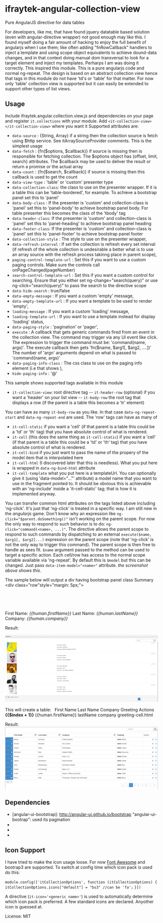 ifraytek-angular-collection-view
================================

Pure AngularJS directive for data tables

For developers, like me, that have found jquery datatable based solution (even with angular-directive wrapper) not good enough may like this. I found myself doing a fair amount of hacking to enjoy the full benefit of angularjs when I use them; like often adding "fnRowCallback" handlers to inject a template and using scope object equivalents to achieve dound-data changes, and in that context doing manual dom transversal to look for a target element and inject my templates. Perharps I am was doing it correctly. This inspired this module. This is a pure angularjs code and normal ng-repeat. The design is based on an abstract collection view hence that tags in this module do not have 'td's or 'table' for that matter. For now only 'table' collection view is supported but it can easily be extended to support other types of list views.

Usage
---------------------------------------------------------------

Include ifraytek.angular.collection.view.js and dependencies on your page and register `it.collections` with your module.
Add `<it-collection-view></it-collection-view>` where you want it
Supported attributes are:

- `data-source` : {String, Array} if a string then the collection source is fetch using $http service. See itArraySourceProvider comments. This is the simplest usage
- `data-fetch` : {fn($options, $callback)} if source is missing then is responsible for fetching collection. The $options object has {offset, limit, search} attributes. The $callback may be used to deliver the result or return a promise or the actual array
- `data-count` : {fn($search, $callback)} if source is missing then this callback is used to get the count
- `data-view-type` : 'table' or 'custom' presenter type
- `data-collection-class`: the class to use on the presenter wrapper. If it is a table this can be 'table-bordered', for example. To achieve a bootstrap panel set this to 'panel'
- `data-body-class` : If the presenter is 'custom' and collection-class is 'panel' set this to 'panel-body' to achieve bootstrap panel body. For table presenter this becomes the class of the 'tbody' tag
- `data-header-class`: If the presenter is 'custom' and collection-class is 'panel' set this to 'panel-heading' to achieve bootstrap panel heading
- `data-footer-class`: If the presenter is 'custom' and collection-class is 'panel' set this to 'panel-footer' to achieve bootstrap panel footer
- `data-collection-style` : The style to use on the presenter wrapper,
- `data-refresh-interval` : If set the collection is refresh every set interval (if refresh of the whole collection is undesirable a better what is to use an array source with the refresh process takinng place in parent scope),
- `paging-control-template-url` : Set this if you want to use a custom paging controls. Make sure the controls call onPageChanged(pageNumber)
- `search-control-template-url` : Set this if you want a custom control for searching. Ensure that you either set ng-change="search(query)" or use ng-click="search(query)" to pass the search to the directive scope
- `data-hide-search` : true/false
- `data-empty-message` : If you want a custom 'empty' message,
- `data-empty-template-url` : If you want a template to be used to render 'empty',
- `loading-message` : If you want a custom 'loading' message,
- `loading-template-url` : If you want to use a template instead for display 'loading' status,
- `data-paging-style` : 'pagination' or 'pager',
- `execute` : A callback that gets generic commands fired from an event in the collection view. The command may trigger via any UI event like click. The expression to trigger the command must be: 'command(name, args)'. The execute callback then gets 'fn($name, $arg1[, $arg2, ....])' The number of 'argn' arguments depend on what is passed to 'command(name, args)'
- `data-paging-info-class` : The css class to use on the paging info element (i.e that shows ),
- `hide-paging-info` : '@'


This sample shows supported tags available in this module
- `it-collection-view`: root directive tag
-- `it-header-row` (optional) if you want a 'header' on your list view
-- `it-body-row` the root tag that displays a row (if the parent is a table this becomes a 'tr' element)

You can have as many `it-body-row` as you like. In that case `data-ng-repeat-start` and `data-ng-repeat-end` are used. The 'row' tags can have as many of
- `it-cell-static` if you want a 'cell' (if that parent is a table this could be a 'td' or 'th' tag) that you have absolute control of what is rendered.
- `it-cell` (this does the same thing as `it-cell-static`) if you want a 'cell' (if that parent is a table this could be a 'td' or 'th' tag) that you have absolute control of what is rendered.
- `it-cell-bind` if you just want to pass the name of the propery of the model item that is interpolated here
- `it-cell-html` (I discovered later that this is needless). What you put here is wrapped in `data-ng-bind-html` attribute
- `it-cell-template` what you put here is a templateUrl. You can optionally give it (using 'data-model="..."' attribute) a model name that you want to use in the fragment pointed to. It should be obvious this is achievable with an 'ng-include' inside a 'it-cell-static' tag; that is how it is implemented anyway.

You can transfer common html attributes on the tags listed above including 'ng-click'. It's just that 'ng-click' is treated in a specific way. I am still new in the *angularjs* game. Don't know why an expression like `ng-click="$parent.doSomething()"` isn't working on the parent scope. For now the only way to respond to such behavior is to do: `ng-click="command(<name>, ...)"`. The directive allows the parent scope to respond to such commands by dispatching to an external `execute($name, $arg1[, $arg2]...)` expression on the parent scope (note that 'ng-click' is not the only way to trigger this command). The parent scope is then free to handle as sees fit. `$name` argument passed to the method can be used to target a specific action. Each cell/row has access to the normal scope variable available via 'ng-repeat'. By default this is `$model` but this can be changed. Just pass `data-item-model="<name>"` attribute. _the screenshot above shows this_.


The sample below will output a div having bootstrap panel class
    <it-collection-view data-source="source"
         execute="command($name, $arg1, $arg2)"
         data-paging-style="pagination"
         data-item-model="human" data-view-type="custom"
         data-collection-class="panel panel-default"
         data-header-class="panel-heading"
         data-body-class="panel-body"
         data-footer-class="panel-footer"
         data-page-sizes="5,10,20"
         data-page-size="10">
              <!-- data-sort-list creates a dropdown of sort fields appropriate for a single-column list view -->
        <it-header-row class="panel-title" tag="h2" data-sort-list='{"firstName" : "First Name", "lastName" : "Last Name"}'>
            <it-cell>Summary</it-cell>
        </it-header-row>
        <it-body-row>
            <it-cell>
               <div class="row"style="margin: 5px;">
                   <div class="col-sm-4">
                      <img ng-src="{{human.avatar}}" />
                   </div>
                   <div class="col-sm-8">
                       <p class="text-right">
                            <a href="#" ng-click="command('edit', human)"><i class="fa fa-pencil"></i></a>
                            &nbsp;&nbsp;
                            <a href="#" ng-click="command('delete', human)"><i class="fa fa-trash-o"></i></a>
                       </p>
                        First Name: <em>{{human.firstName}}</em>
                        Last Name: <em>{{human.lastName}}</em>
                        Company: <em>{{human.company}}</em>
                  </div>
              </div>
           </it-cell>
        </it-body-row>
    </it-collection-view>
	
Result:

![Panel Result](test/panel.PNG "Panel presentation")

This will create a table:
    <it-collection-view data-source="source"
         execute="command($name, $arg1, $arg2)"
         data-paging-style="pagination"
         data-item-model="human" data-view-type="table" data-collection-class="table-bordered hot">
       <it-header-row>
          <it-cell>&nbsp;</it-cell>
          <it-cell data-sortable="true" data-property="firstName">First Name</it-cell>
          <it-cell data-sortable="true" data-property="lastName">Last Name</it-cell>
          <it-cell data-sortable="true" data-property="company">Company</it-cell>
          <it-cell>Greeting</it-cell>
          <it-cell data-tag="td">Actions</it-cell>
       </it-header-row>
       <it-body-row>
          <it-cell class="text-right bg-primary">
            <b>
              {{$index + 1}}
            </b>
          </it-cell>
          <it-cell>{{human.firstName}}</it-cell>
          <it-cell-bind>lastName</it-cell-bind>
          <it-cell-bind>company</it-cell-bind>
          <it-cell-template data-model="person">greeting-cell.html</it-cell-template>
          <it-cell class="text-right">
             <a href="#" ng-click="command('edit', human)"><i class="fa fa-pencil"></i></a>
                &nbsp;&nbsp;
             <a href="#" ng-click="command('delete', human)"><i class="fa fa-trash-o"></i></a>
          </it-cell>
      </it-body-row>
    </it-collection-view>

Result:
![Panel Result](test/Capture.PNG "Panel presentation")

Dependencies
--------------------------------------------
* [angular-ui-bootstrap]: http://angular-ui.github.io/bootstrap "angular-ui-bootrap": used its pagination
* [angular]: https://docs.angularjs.org "angular"
* [bootstrap]: http://getbootstrap.com "bootstap"
* [jquery]: http://jquery.com, "jquery"


Icon Support
--------------------------------------------
I have tried to make the icon usage loose. For now [Font Awesome](http://fortawesome.github.io/Font-Awesome, "Font Awesome") and bootrap3 are supported. To switch at config time which icon pack is used do this:

`module.config(['itCollectionOptions', function (itCollectionOptions) {`
	`itCollectionOptions.icons["default"] = "bs3" //can be 'fa';`
`}])`

A directive (`it-icon='<generic name>'`)  is used to automatically determine which icon pack is preferred. A few standard icons are declared. Anyother icon is guessed at.

License: MIT

